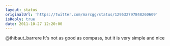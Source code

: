 ```yaml
---
layout: status
originalUrl: 'https://twitter.com/marcgg/status/129532797848260609'
isReply: true
date: 2011-10-27 12:20:00
---
```


@thibaut_barrere It's not as good as compass, but it is very simple and nice
